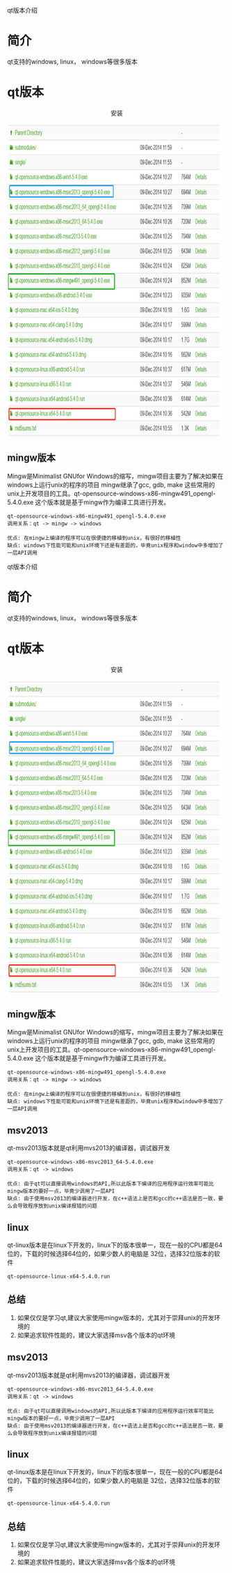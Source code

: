 qt版本介绍

# 简介
qt支持的windows, linux， windows等很多版本

# qt版本

<div align="center">
<p>  安装 </p> 
<img src="https://github.com/yangang123/picture/raw/master/2-qt/resource/qt_version.png" height="720" width="1280" > 
</div>


## mingw版本
Mingw是Minimalist GNUfor Windows的缩写，mingw项目主要为了解决如果在windows上运行unix的程序的项目
mingw继承了gcc, gdb, make 这些常用的unix上开发项目的工具。qt-opensource-windows-x86-mingw491_opengl-5.4.0.exe
这个版本就是基于mingw作为编译工具进行开发。

```
qt-opensource-windows-x86-mingw491_opengl-5.4.0.exe
调用关系：qt -> mingw -> windows 

优点: 在mingw上编译的程序可以在很便捷的移植到unix，有很好的移植性
缺点: windows下性能可能和unix环境下还是有差距的，毕竟unix程序和window中多增加了一层API调用
```
qt版本介绍

# 简介
qt支持的windows, linux， windows等很多版本

# qt版本

<div align="center">
<p>  安装 </p> 
<img src="https://github.com/yangang123/picture/raw/master/2-qt/resource/qt_version.png" height="720" width="1280" > 
</div>


## mingw版本
Mingw是Minimalist GNUfor Windows的缩写，mingw项目主要为了解决如果在windows上运行unix的程序的项目
mingw继承了gcc, gdb, make 这些常用的unix上开发项目的工具。qt-opensource-windows-x86-mingw491_opengl-5.4.0.exe
这个版本就是基于mingw作为编译工具进行开发。

```
qt-opensource-windows-x86-mingw491_opengl-5.4.0.exe
调用关系：qt -> mingw -> windows 

优点: 在mingw上编译的程序可以在很便捷的移植到unix，有很好的移植性
缺点: windows下性能可能和unix环境下还是有差距的，毕竟unix程序和window中多增加了一层API调用
```

## msv2013 
qt-msv2013版本就是qt利用mvs2013的编译器，调试器开发

```
qt-opensource-windows-x86-msvc2013_64-5.4.0.exe
调用关系：qt -> windows 

优点: 由于qt可以直接调用windows的API,所以此版本下编译的应用程序运行效率可能比mingw版本的要好一点，毕竟少调用了一层API
缺点: 由于使用msv2013的编译器进行开发，在c++语法上是否和gcc的c++语法是否一致，要么会导致程序放到unix编译报错的问题
```

##  linux
qt-linux版本是在linux下开发的，linux下的版本很单一，现在一般的CPU都是64位的，下载的时候选择64位的，如果少数人的电脑是
32位，选择32位版本的软件
```
qt-opensource-linux-x64-5.4.0.run
```

## 总结

1. 如果仅仅是学习qt,建议大家使用mingw版本的，尤其对于崇拜unix的开发环境的
2. 如果追求软件性能的，建议大家选择msv各个版本的qt环境




## msv2013 
qt-msv2013版本就是qt利用mvs2013的编译器，调试器开发

```
qt-opensource-windows-x86-msvc2013_64-5.4.0.exe
调用关系：qt -> windows 

优点: 由于qt可以直接调用windows的API,所以此版本下编译的应用程序运行效率可能比mingw版本的要好一点，毕竟少调用了一层API
缺点: 由于使用msv2013的编译器进行开发，在c++语法上是否和gcc的c++语法是否一致，要么会导致程序放到unix编译报错的问题
```

##  linux
qt-linux版本是在linux下开发的，linux下的版本很单一，现在一般的CPU都是64位的，下载的时候选择64位的，如果少数人的电脑是
32位，选择32位版本的软件
```
qt-opensource-linux-x64-5.4.0.run
```

## 总结

1. 如果仅仅是学习qt,建议大家使用mingw版本的，尤其对于崇拜unix的开发环境的
2. 如果追求软件性能的，建议大家选择msv各个版本的qt环境



